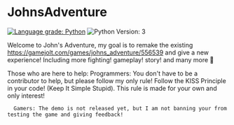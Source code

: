 # JohnsAdventure

[![Language grade: Python](https://img.shields.io/lgtm/grade/python/g/Marios325346/JohnsAdventure.svg?logo=lgtm&logoWidth=18)](https://lgtm.com/projects/g/Marios325346/JohnsAdventure/context:python) ![Python Version: 3](https://camo.githubusercontent.com/7bd92a3fe06a0419e93f81a09888a1f8a2ca0837d51dcb739356dddd537c1b73/68747470733a2f2f696d672e736869656c64732e696f2f62616467652f707974686f6e2d332d626c75652e7376673f763d31)

Welcome to John's Adventure, my goal is to remake the existing https://gamejolt.com/games/johns_adventure/556539 and give a new experience! Including more fighting! gameplay! story! and many more 👀


Those who are here to help:
      Programmers:  You don't have to be a contributor to help, but please follow my only rule!
      Follow the KISS Principle in your code! (Keep It Simple Stupid). This rule is made for your own and only interest!
      
      Gamers: The demo is not released yet, but I am not banning your from testing the game and giving feedback!
